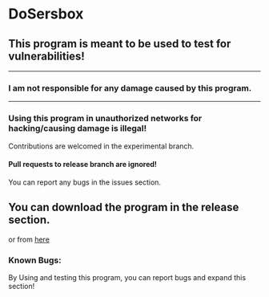 # DoSersbox
## This program is meant to be used to test for vulnerabilities!
-----------------------------------------------
### I am not responsible for any damage caused by this program. 
-----------------------------------------------
### Using this program in unauthorized networks for hacking/causing damage is illegal!

Contributions are welcomed in the experimental branch.

#### Pull requests to release branch are ignored!

You can report any bugs in the issues section.

## You can download the program in the release section.

or from [here](https://www.google.com)

### Known Bugs:

By Using and testing this program, you can report bugs and expand this section!

